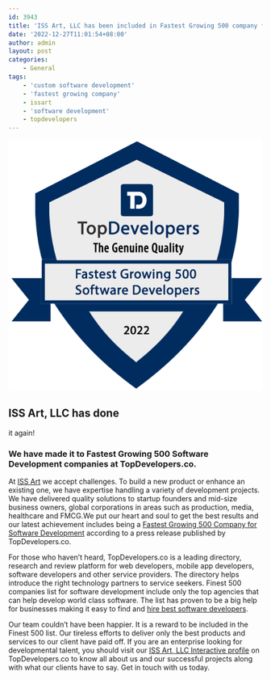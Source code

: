```yaml
---
id: 3943
title: 'ISS Art, LLC has been included in Fastest Growing 500 company for Software Development by TopDevelopers.co!'
date: '2022-12-27T11:01:54+08:00'
author: admin
layout: post
categories:
    - General
tags:
    - 'custom software development'
    - 'fastest growing company'
    - issart
    - 'software development'
    - topdevelopers
---
```


![](/static/img/2022/12/badge.png)

## ISS Art, LLC has done 
it again!

### We have made it to Fastest Growing 500 Software Development companies at TopDevelopers.co.

At [ISS Art](https://issart.com/) we accept challenges. To build a new product or enhance an existing one, we
have expertise handling a variety of development projects. We have delivered quality
solutions to startup founders and mid-size business owners, global corporations in areas
such as production, media, healthcare and FMCG.We put our heart and soul to get the
best results and our latest achievement includes being a [Fastest Growing 500 Company for
Software Development](https://www.topdevelopers.co/press-releases/list-of-fastest-growing-500-software-developers-of-2022) according to a press release published by TopDevelopers.co.

For those who haven’t heard, TopDevelopers.co is a leading directory, research and review
platform for web developers, mobile app developers, software developers and other service providers. The directory helps introduce the right technology partners to service seekers. Finest 500 companies list for software development include only the top agencies that can help develop world class software. The list has proven to be a big help for businesses making it easy to find and [hire best software developers](https://www.topdevelopers.co/directory/software-development-companies).

Our team couldn’t have been happier. It is a reward to be included in the Finest 500 list. Our tireless efforts to deliver only the best products and services to our client have paid off. If you are an enterprise looking for developmental talent, you should visit our [ISS Art, LLC Interactive profile](https://www.topdevelopers.co/profile/iss-art-llc) on TopDevelopers.co to know all about us and our successful projects along with what our clients have to say. Get in touch with us today.